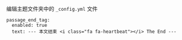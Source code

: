 编辑主题文件夹中的 `_config.yml` 文件
```
passage_end_tag:
  enabled: true
  text: --- 本文结束 <i class="fa fa-heartbeat"></i> The End ---
```